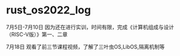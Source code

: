 # rust_os2022_log

7月5日-7月10日
因为还在进行实训，时间有限，完成《计算机组成与设计（RISC-V版）》第一、二章

7月18日
观看了前三节课程视频，了解了三叶虫OS,LibOS,隔离机制等

